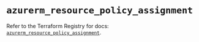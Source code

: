 # `azurerm_resource_policy_assignment`

Refer to the Terraform Registry for docs: [`azurerm_resource_policy_assignment`](https://registry.terraform.io/providers/hashicorp/azurerm/4.29.0/docs/resources/resource_policy_assignment).
